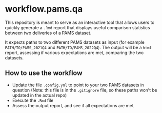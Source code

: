 # workflow.pams.qa
This repository is meant to serve as an interactive tool that allows users to quickly generate a `.Rmd` report that displays useful comparison statistics between two deliveries of a PAMS dataset. 


It expects paths to two different PAMS datasets as input (for example `PATH/TO/PAMS_2021Q4` and `PATH/TO/PAMS_2022Q4`). The output will be a `html` report, assessing if various expectations are met, comparing the two datasets. 

## How to use the workflow

* Update the file `.config.yml` to point to your two PAMS datasets in question (Note: this file is in the `.gitignore` file, so these paths won't be updated in the actual repo)
* Execute the `.Rmd` file
* Assess the output report, and see if all expectations are met
